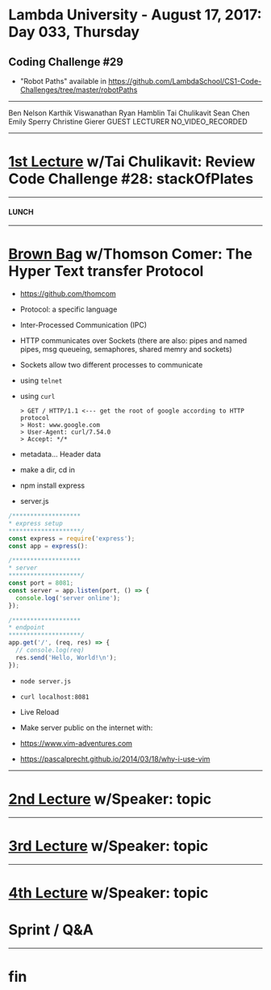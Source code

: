 # Lambda University - August 17, 2017: Day 033, Thursday
## Coding Challenge #29
- "Robot Paths" available in https://github.com/LambdaSchool/CS1-Code-Challenges/tree/master/robotPaths
***
Ben Nelson
Karthik Viswanathan
Ryan Hamblin
Tai Chulikavit
Sean Chen
Emily Sperry
Christine Gierer
GUEST LECTURER
NO_VIDEO_RECORDED
***
# [1st Lecture](VIDEO_RECORDED_NOT_POSTED) w/Tai Chulikavit: Review Code Challenge #28: stackOfPlates
***
#### LUNCH
***
# [Brown Bag](VIDEO_RECORDED_NOT_POSTED) w/Thomson Comer: The Hyper Text transfer Protocol
- https://github.com/thomcom
- Protocol: a specific language
- Inter-Processed Communication (IPC)
- HTTP communicates over Sockets (there are also: pipes and named pipes, msg queueing, semaphores, shared memry and sockets)
- Sockets allow two different processes to communicate
- using `telnet`
- using `curl`
  ```console
  > GET / HTTP/1.1 <--- get the root of google according to HTTP protocol
  > Host: www.google.com
  > User-Agent: curl/7.54.0
  > Accept: */*
  ```

- metadata... Header data

- make a dir, cd in
- npm install express
- server.js
```js
/*******************
* express setup
********************/
const express = require('express');
const app = express():

/*******************
* server
********************/
const port = 8081;
const server = app.listen(port, () => {
  console.log('server online');
});

/*******************
* endpoint
********************/
app.get('/', (req, res) => {
  // console.log(req)
  res.send('Hello, World!\n');
});

```

- `node server.js`
- `curl localhost:8081`

- Live Reload
- Make server public on the internet with:

- https://www.vim-adventures.com
- https://pascalprecht.github.io/2014/03/18/why-i-use-vim

***
# [2nd Lecture](VIDEO_RECORDED_NOT_POSTED) w/Speaker: topic
***
# [3rd Lecture](VIDEO_RECORDED_NOT_POSTED) w/Speaker: topic
***
# [4th Lecture](VIDEO_RECORDED_NOT_POSTED) w/Speaker: topic
# Sprint / Q&A
***
# fin
